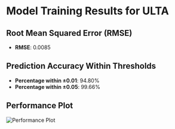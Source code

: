 # Model Training Results for ULTA

## Root Mean Squared Error (RMSE)
- **RMSE**: 0.0085

## Prediction Accuracy Within Thresholds
- **Percentage within ±0.01**: 94.80%
- **Percentage within ±0.05**: 99.66%

## Performance Plot
![Performance Plot](../imgs/ULTA.png)
